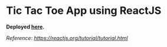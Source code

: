 <h1><b>Tic Tac Toe App using ReactJS</h1></b>

<b>Deployed <a target="_blank" href="https://niall-h.github.io/tic-tac-toe-app/">here</a>.</b>

_Reference: https://reactjs.org/tutorial/tutorial.html_
